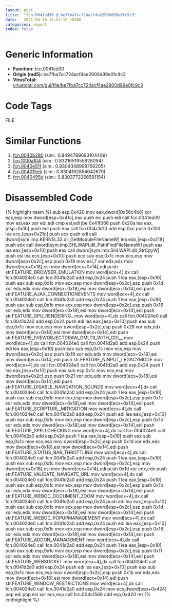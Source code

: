 ```yaml
---
layout: post
title:  "fcn.0041ed30 @ be7fba7cc724acf4ae2900d99e0fc9c3"
date:   2021-08-30 15:52:19 +0300
categories: report
index: false
---
```


# Generic Information
- **Function:** fcn.0041ed30
- **Origin (md5):** be7fba7cc724acf4ae2900d99e0fc9c3
- **VirusTotal:** [virustotal.com/gui/file/be7fba7cc724acf4ae2900d99e0fc9c3][virustotal_ref]

# Code Tags
<span class="tag" id="FILE">FILE</span>


# Similar Functions

1. [fcn.0040b280][similar_1_ref] (sim.: 0.8494789093104409)
2. [fcn.1000a104][similar_2_ref] (sim.: 0.8321651955926094)
3. [fcn.0040e51f][similar_3_ref] (sim.: 0.8304348999756205)
4. [fcn.004015eb][similar_4_ref] (sim.: 0.8304192854042679)
5. [fcn.0040495d][similar_5_ref] (sim.: 0.8303773366591154)


# Disassembled Code

{% highlight nasm %}
sub esp,0x420
mov eax,dword[0x56c4b8]
xor eax,esp
mov dword[esp+0x41c],eax
push esi
push edi
call fcn.0041ea00
mov esi,eax
xor edi,edi
cmp esi,edi
jbe 0x41f066
push 0x20a
lea eax,[esp+0x10]
push edi
push eax
call fcn.004c1d10
add esp,0xc
push 0x100
lea ecx,[esp+0x21c]
push ecx
push edi
call dword[sym.imp.KERNEL32.dll_GetModuleFileNameW]
lea edx,[esp+0x218]
push edx
call dword[sym.imp.SHLWAPI.dll_PathFindFileNameW]
push eax
lea eax,[esp+0x10]
push eax
call dword[sym.imp.SHLWAPI.dll_StrCpyW]
push esi
lea ecx,[esp+0x10]
push ecx
sub esp,0x1c
mov ecx,esp
mov dword[esp+0x2c],esp
push 0x19
mov esi,7
xor edx,edx
mov dword[ecx+0x18],esi
mov dword[ecx+0x14],edi
push str.FEATURE_BROWSER_EMULATION
mov word[ecx+4],dx
call fcn.004024e0
call fcn.0041d2a0
add esp,0x24
push 1
lea eax,[esp+0x10]
push eax
sub esp,0x1c
mov ecx,esp
mov dword[esp+0x2c],esp
push 0x1d
xor edx,edx
mov dword[ecx+0x18],esi
mov dword[ecx+0x14],edi
push str.FEATURE_AJAX_CONNECTIONEVENTS
mov word[ecx+4],dx
call fcn.004024e0
call fcn.0041d2a0
add esp,0x24
push 1
lea eax,[esp+0x10]
push eax
sub esp,0x1c
mov ecx,esp
mov dword[esp+0x2c],esp
push 0x16
xor edx,edx
mov dword[ecx+0x18],esi
mov dword[ecx+0x14],edi
push str.FEATURE_GPU_RENDERING_
mov word[ecx+4],dx
call fcn.004024e0
call fcn.0041d2a0
add esp,0x24
push edi
lea eax,[esp+0x10]
push eax
sub esp,0x1c
mov ecx,esp
mov dword[esp+0x2c],esp
push 0x28
xor edx,edx
mov dword[ecx+0x18],esi
mov dword[ecx+0x14],edi
push str.FEATURE_IVIEWOBJECTDRAW_DMLT9_WITH_GDI__
mov word[ecx+4],dx
call fcn.004024e0
call fcn.0041d2a0
add esp,0x24
push edi
lea eax,[esp+0x10]
push eax
sub esp,0x1c
mov ecx,esp
mov dword[esp+0x2c],esp
push 0x19
xor edx,edx
mov dword[ecx+0x18],esi
mov dword[ecx+0x14],edi
push str.FEATURE_NINPUT_LEGACYMODE
mov word[ecx+4],dx
call fcn.004024e0
call fcn.0041d2a0
add esp,0x24
push 1
lea eax,[esp+0x10]
push eax
sub esp,0x1c
mov ecx,esp
mov dword[esp+0x2c],esp
push 0x21
xor edx,edx
mov dword[ecx+0x18],esi
mov dword[ecx+0x14],edi
push str.FEATURE_DISABLE_NAVIGATION_SOUNDS
mov word[ecx+4],dx
call fcn.004024e0
call fcn.0041d2a0
add esp,0x24
push 1
lea eax,[esp+0x10]
push eax
sub esp,0x1c
mov ecx,esp
mov dword[esp+0x2c],esp
push 0x1c
xor edx,edx
mov dword[ecx+0x18],esi
mov dword[ecx+0x14],edi
push str.FEATURE_SCRIPTURL_MITIGATION
mov word[ecx+4],dx
call fcn.004024e0
call fcn.0041d2a0
add esp,0x24
push edi
lea eax,[esp+0x10]
push eax
sub esp,0x1c
mov ecx,esp
mov dword[esp+0x2c],esp
push 0x15
xor edx,edx
mov dword[ecx+0x18],esi
mov dword[ecx+0x14],edi
push str.FEATURE_SPELLCHECKING
mov word[ecx+4],dx
call fcn.004024e0
call fcn.0041d2a0
add esp,0x24
push 1
lea eax,[esp+0x10]
push eax
sub esp,0x1c
mov ecx,esp
mov dword[esp+0x2c],esp
push 0x1d
xor edx,edx
mov dword[ecx+0x18],esi
mov dword[ecx+0x14],edi
push str.FEATURE_STATUS_BAR_THROTTLING
mov word[ecx+4],dx
call fcn.004024e0
call fcn.0041d2a0
add esp,0x24
push 1
lea eax,[esp+0x10]
push eax
sub esp,0x1c
mov ecx,esp
mov dword[esp+0x2c],esp
mov dword[ecx+0x18],esi
mov dword[ecx+0x14],edi
push 0x1d
xor edx,edx
push str.FEATURE_VALIDATE_NAVIGATE_URL
mov word[ecx+4],dx
call fcn.004024e0
call fcn.0041d2a0
add esp,0x24
push 1
lea eax,[esp+0x10]
push eax
sub esp,0x1c
mov ecx,esp
mov dword[esp+0x2c],esp
push 0x1b
xor edx,edx
mov dword[ecx+0x18],esi
mov dword[ecx+0x14],edi
push str.FEATURE_WEBOC_DOCUMENT_ZOOM
mov word[ecx+4],dx
call fcn.004024e0
call fcn.0041d2a0
add esp,0x24
push edi
lea eax,[esp+0x10]
push eax
sub esp,0x1c
mov ecx,esp
mov dword[esp+0x2c],esp
push 0x1d
xor edx,edx
mov dword[ecx+0x18],esi
mov dword[ecx+0x14],edi
push str.FEATURE_WEBOC_POPUPMANAGEMENT
mov word[ecx+4],dx
call fcn.004024e0
call fcn.0041d2a0
add esp,0x24
push edi
lea eax,[esp+0x10]
push eax
sub esp,0x1c
mov ecx,esp
mov dword[esp+0x2c],esp
push 0x18
xor edx,edx
mov dword[ecx+0x18],esi
mov dword[ecx+0x14],edi
push str.FEATURE_ADDON_MANAGEMENT
mov word[ecx+4],dx
call fcn.004024e0
call fcn.0041d2a0
add esp,0x24
push 1
lea eax,[esp+0x10]
push eax
sub esp,0x1c
mov ecx,esp
mov dword[esp+0x2c],esp
push 0x11
xor edx,edx
mov dword[ecx+0x18],esi
mov dword[ecx+0x14],edi
push str.FEATURE_WEBSOCKET
mov word[ecx+4],dx
call fcn.004024e0
call fcn.0041d2a0
add esp,0x24
push edi
lea eax,[esp+0x10]
push eax
sub esp,0x1c
mov ecx,esp
mov dword[esp+0x2c],esp
push 0x1b
xor edx,edx
mov dword[ecx+0x18],esi
mov dword[ecx+0x14],edi
push str.FEATURE_WINDOW_RESTRICTIONS
mov word[ecx+4],dx
call fcn.004024e0
call fcn.0041d2a0
add esp,0x24
mov ecx,dword[esp+0x424]
pop edi
pop esi
xor ecx,esp
call fcn.004c1566
add esp,0x420
ret
{% endhighlight %}


[similar_1_ref]: /report/fcn.0040b280@0aa2d73a5300dff2412388945614b507
[similar_2_ref]: /report/fcn.1000a104@a0ac129ff3ea4c0dfa9529c259a9502c
[similar_3_ref]: /report/fcn.0040e51f@b3771987fba16f4fba07d1109ec72c76
[similar_4_ref]: /report/fcn.004015eb@de21a548b66aa6c0b17491b6a31e14fa
[similar_5_ref]: /report/fcn.0040495d@418e0921f3a9bd4f5bc0dcc59623b5a1
[virustotal_ref]: https://www.virustotal.com/gui/file/be7fba7cc724acf4ae2900d99e0fc9c3